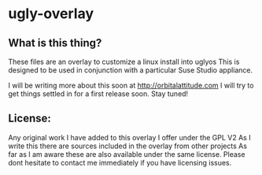 # ugly-overlay

## What is this thing?
These files are an overlay to customize a linux install into uglyos
This is designed to be used in conjunction with a particular Suse Studio appliance.

I will be writing more about this soon at http://orbitalattitude.com
I will try to get things settled in for a first release soon. Stay tuned!

## License:
Any original work I have added to this overlay I offer under the GPL V2 
As I write this there are sources included in the overlay from other projects
As far as I am aware these are also available under the same license. 
Please dont hesitate to contact me immediately if you have licensing issues.
